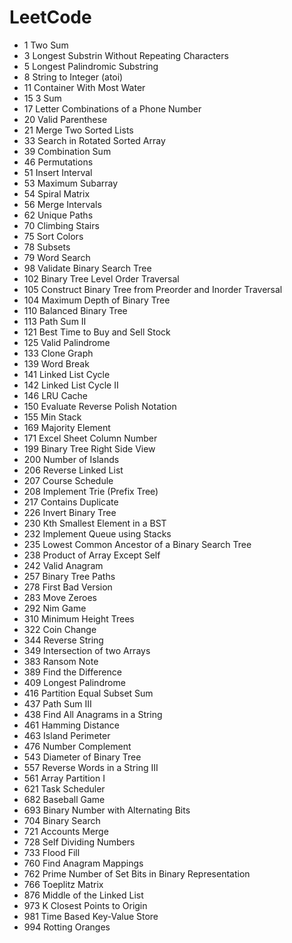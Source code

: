 # LeetCode
* 1 Two Sum
* 3 Longest Substrin Without Repeating Characters
* 5 Longest Palindromic Substring
* 8 String to Integer (atoi)
* 11 Container With Most Water
* 15 3 Sum
* 17 Letter Combinations of a Phone Number
* 20 Valid Parenthese
* 21 Merge Two Sorted Lists
* 33 Search in Rotated Sorted Array
* 39 Combination Sum
* 46 Permutations
* 51 Insert Interval
* 53 Maximum Subarray
* 54 Spiral Matrix
* 56 Merge Intervals
* 62 Unique Paths
* 70 Climbing Stairs
* 75 Sort Colors
* 78 Subsets
* 79 Word Search
* 98 Validate Binary Search Tree 
* 102 Binary Tree Level Order Traversal
* 105 Construct Binary Tree from Preorder and Inorder Traversal
* 104 Maximum Depth of Binary Tree
* 110 Balanced Binary Tree
* 113 Path Sum II
* 121 Best Time to Buy and Sell Stock
* 125 Valid Palindrome
* 133 Clone Graph
* 139 Word Break
* 141 Linked List Cycle
* 142 Linked List Cycle II
* 146 LRU Cache
* 150 Evaluate Reverse Polish Notation
* 155 Min Stack
* 169 Majority Element
* 171 Excel Sheet Column Number
* 199 Binary Tree Right Side View
* 200 Number of Islands
* 206 Reverse Linked List
* 207 Course Schedule
* 208 Implement Trie (Prefix Tree)
* 217 Contains Duplicate
* 226 Invert Binary Tree
* 230 Kth Smallest Element in a BST
* 232 Implement Queue using Stacks
* 235 Lowest Common Ancestor of a Binary Search Tree
* 238 Product of Array Except Self
* 242 Valid Anagram
* 257 Binary Tree Paths
* 278 First Bad Version
* 283 Move Zeroes
* 292 Nim Game 
* 310 Minimum Height Trees
* 322 Coin Change
* 344 Reverse String
* 349 Intersection of two Arrays
* 383 Ransom Note
* 389 Find the Difference
* 409 Longest Palindrome
* 416 Partition Equal Subset Sum
* 437 Path Sum III
* 438 Find All Anagrams in a String
* 461 Hamming Distance
* 463 Island Perimeter
* 476 Number Complement
* 543 Diameter of Binary Tree
* 557 Reverse Words in a String III
* 561 Array Partition I
* 621 Task Scheduler
* 682 Baseball Game
* 693 Binary Number with Alternating Bits
* 704 Binary Search
* 721 Accounts Merge
* 728 Self Dividing Numbers
* 733 Flood Fill
* 760 Find Anagram Mappings
* 762 Prime Number of Set Bits in Binary Representation
* 766 Toeplitz Matrix
* 876 Middle of the Linked List
* 973 K Closest Points to Origin
* 981 Time Based Key-Value Store
* 994 Rotting Oranges
